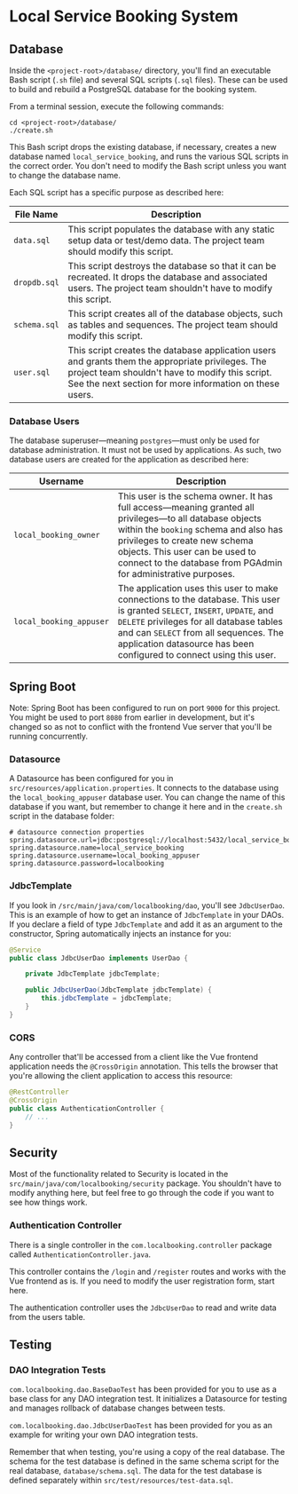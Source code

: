 # Local Service Booking System

## Database

Inside the `<project-root>/database/` directory, you'll find an executable Bash script (`.sh` file) and several SQL scripts (`.sql` files). These can be used to build and rebuild a PostgreSQL database for the booking system.

From a terminal session, execute the following commands:

```
cd <project-root>/database/
./create.sh
```

This Bash script drops the existing database, if necessary, creates a new database named `local_service_booking`, and runs the various SQL scripts in the correct order. You don't need to modify the Bash script unless you want to change the database name.

Each SQL script has a specific purpose as described here:

| File Name | Description |
| --------- | ----------- |
| `data.sql` | This script populates the database with any static setup data or test/demo data. The project team should modify this script. |
| `dropdb.sql` | This script destroys the database so that it can be recreated. It drops the database and associated users. The project team shouldn't have to modify this script. |
| `schema.sql` | This script creates all of the database objects, such as tables and sequences. The project team should modify this script. |
| `user.sql` | This script creates the database application users and grants them the appropriate privileges. The project team shouldn't have to modify this script. <br /> See the next section for more information on these users. |

### Database Users

The database superuser—meaning `postgres`—must only be used for database administration. It must not be used by applications. As such, two database users are created for the application as described here:

| Username | Description |
| -------- | ----------- |
| `local_booking_owner` | This user is the schema owner. It has full access—meaning granted all privileges—to all database objects within the `booking` schema and also has privileges to create new schema objects. This user can be used to connect to the database from PGAdmin for administrative purposes. |
| `local_booking_appuser` | The application uses this user to make connections to the database. This user is granted `SELECT`, `INSERT`, `UPDATE`, and `DELETE` privileges for all database tables and can `SELECT` from all sequences. The application datasource has been configured to connect using this user. |

## Spring Boot

Note: Spring Boot has been configured to run on port `9000` for this project. You might be used to port `8080` from earlier in development, but it's changed so as not to conflict with the frontend Vue server that you'll be running concurrently.

### Datasource

A Datasource has been configured for you in `src/resources/application.properties`. It connects to the database using the `local_booking_appuser` database user. You can change the name of this database if you want, but remember to change it here and in the `create.sh` script in the database folder:

```
# datasource connection properties
spring.datasource.url=jdbc:postgresql://localhost:5432/local_service_booking
spring.datasource.name=local_service_booking
spring.datasource.username=local_booking_appuser
spring.datasource.password=localbooking
```

### JdbcTemplate

If you look in `/src/main/java/com/localbooking/dao`, you'll see `JdbcUserDao`. This is an example of how to get an instance of `JdbcTemplate` in your DAOs. If you declare a field of type `JdbcTemplate` and add it as an argument to the constructor, Spring automatically injects an instance for you:

```java
@Service
public class JdbcUserDao implements UserDao {

    private JdbcTemplate jdbcTemplate;

    public JdbcUserDao(JdbcTemplate jdbcTemplate) {
        this.jdbcTemplate = jdbcTemplate;
    }
}
```

### CORS

Any controller that'll be accessed from a client like the Vue frontend application needs the `@CrossOrigin` annotation. This tells the browser that you're allowing the client application to access this resource:

```java
@RestController
@CrossOrigin
public class AuthenticationController {
    // ...
}
```

## Security

Most of the functionality related to Security is located in the `src/main/java/com/localbooking/security` package. You shouldn't have to modify anything here, but feel free to go through the code if you want to see how things work.

### Authentication Controller

There is a single controller in the `com.localbooking.controller` package called `AuthenticationController.java`.

This controller contains the `/login` and `/register` routes and works with the Vue frontend as is. If you need to modify the user registration form, start here.

The authentication controller uses the `JdbcUserDao` to read and write data from the users table.

## Testing

### DAO Integration Tests

`com.localbooking.dao.BaseDaoTest` has been provided for you to use as a base class for any DAO integration test. It initializes a Datasource for testing and manages rollback of database changes between tests.

`com.localbooking.dao.JdbcUserDaoTest` has been provided for you as an example for writing your own DAO integration tests.

Remember that when testing, you're using a copy of the real database. The schema for the test database is defined in the same schema script for the real database, `database/schema.sql`. The data for the test database is defined separately within `src/test/resources/test-data.sql`.

